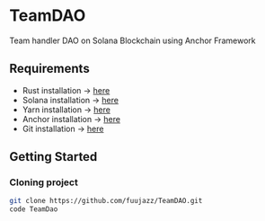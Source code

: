 # TeamDAO
Team handler DAO on Solana  Blockchain using Anchor Framework

## Requirements

  <ul>
    <li>Rust installation -> <a href="https://www.rust-lang.org/tools/install">here</a></li>
    <li>Solana installation -> <a href="https://docs.solana.com/cli/install-solana-cli-tools">here</a></li>
    <li>Yarn installation -> <a href="https://yarnpkg.com/getting-started/install">here</a></li>
    <li>Anchor installation -> <a href="https://www.anchor-lang.com/docs/installation">here</a>
    <li>Git installation -> <a href="https://git-scm.com/book/en/v2/Getting-Started-Installing-Git">here</a>
  </ul>


## Getting Started

### Cloning project

```bash
git clone https://github.com/fuujazz/TeamDAO.git
code TeamDao
```

